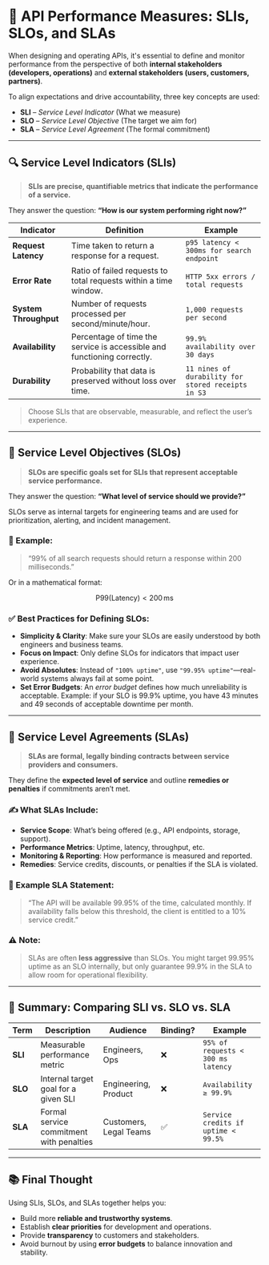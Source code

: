 # 📏 API Performance Measures: SLIs, SLOs, and SLAs

When designing and operating APIs, it's essential to define and monitor performance from the perspective of both **internal stakeholders (developers, operations)** and **external stakeholders (users, customers, partners)**.

To align expectations and drive accountability, three key concepts are used:

* **SLI** – *Service Level Indicator* (What we measure)
* **SLO** – *Service Level Objective* (The target we aim for)
* **SLA** – *Service Level Agreement* (The formal commitment)

---

## 🔍 Service Level Indicators (SLIs)

> **SLIs are precise, quantifiable metrics that indicate the performance of a service.**

They answer the question: **“How is our system performing right now?”**

| **Indicator**         | **Definition**                                                          | **Example**                                        |
| --------------------- | ----------------------------------------------------------------------- | -------------------------------------------------- |
| **Request Latency**   | Time taken to return a response for a request.                          | `p95 latency < 300ms for search endpoint`          |
| **Error Rate**        | Ratio of failed requests to total requests within a time window.        | `HTTP 5xx errors / total requests`                 |
| **System Throughput** | Number of requests processed per second/minute/hour.                    | `1,000 requests per second`                        |
| **Availability**      | Percentage of time the service is accessible and functioning correctly. | `99.9% availability over 30 days`                  |
| **Durability**        | Probability that data is preserved without loss over time.              | `11 nines of durability for stored receipts in S3` |

> Choose SLIs that are observable, measurable, and reflect the user’s experience.

---

## 🎯 Service Level Objectives (SLOs)

> **SLOs are specific goals set for SLIs that represent acceptable service performance.**

They answer the question: **“What level of service should we provide?”**

SLOs serve as internal targets for engineering teams and are used for prioritization, alerting, and incident management.

### 🔸 Example:

> “99% of all search requests should return a response within 200 milliseconds.”

Or in a mathematical format:

$$
\text{P99}(\text{Latency}) < 200 \, \text{ms}
$$

### ✅ Best Practices for Defining SLOs:

* **Simplicity & Clarity**: Make sure your SLOs are easily understood by both engineers and business teams.
* **Focus on Impact**: Only define SLOs for indicators that impact user experience.
* **Avoid Absolutes**: Instead of `"100% uptime"`, use `"99.95% uptime"`—real-world systems always fail at some point.
* **Set Error Budgets**: An *error budget* defines how much unreliability is acceptable. Example: if your SLO is 99.9% uptime, you have 43 minutes and 49 seconds of acceptable downtime per month.

---

## 🤝 Service Level Agreements (SLAs)

> **SLAs are formal, legally binding contracts between service providers and consumers.**

They define the **expected level of service** and outline **remedies or penalties** if commitments aren’t met.

### ✍️ What SLAs Include:

* **Service Scope**: What’s being offered (e.g., API endpoints, storage, support).
* **Performance Metrics**: Uptime, latency, throughput, etc.
* **Monitoring & Reporting**: How performance is measured and reported.
* **Remedies**: Service credits, discounts, or penalties if the SLA is violated.

### 🧾 Example SLA Statement:

> “The API will be available 99.95% of the time, calculated monthly. If availability falls below this threshold, the client is entitled to a 10% service credit.”

### ⚠️ Note:

> SLAs are often **less aggressive** than SLOs. You might target 99.95% uptime as an SLO internally, but only guarantee 99.9% in the SLA to allow room for operational flexibility.

---

## 🧠 Summary: Comparing SLI vs. SLO vs. SLA

| Term    | Description                              | Audience               | Binding? | Example                             |
| ------- | ---------------------------------------- | ---------------------- | -------- | ----------------------------------- |
| **SLI** | Measurable performance metric            | Engineers, Ops         | ❌        | `95% of requests < 300 ms latency`  |
| **SLO** | Internal target goal for a given SLI     | Engineering, Product   | ❌        | `Availability ≥ 99.9%`              |
| **SLA** | Formal service commitment with penalties | Customers, Legal Teams | ✅        | `Service credits if uptime < 99.5%` |

---

## 📚 Final Thought

Using SLIs, SLOs, and SLAs together helps you:

* Build more **reliable and trustworthy systems**.
* Establish **clear priorities** for development and operations.
* Provide **transparency** to customers and stakeholders.
* Avoid burnout by using **error budgets** to balance innovation and stability.
